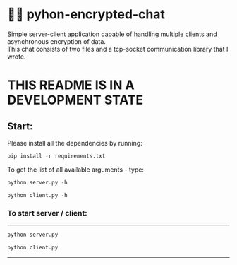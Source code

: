 # 🐍💬 pyhon-encrypted-chat
Simple server-client application capable of handling multiple clients and asynchronous encryption of data. <br/>
This chat consists of two files and a tcp-socket communication library that I wrote.

# THIS README IS IN A DEVELOPMENT STATE

## Start:
Please install all the dependencies by running:
```python
pip install -r requirements.txt
```

To get the list of all available arguments - type:
```python
python server.py -h

python client.py -h
```

### To start server / client:
<hr/>

```python
python server.py

python client.py
```

<hr/>

